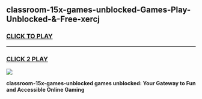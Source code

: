 
## classroom-15x-games-unblocked-Games-Play-Unblocked-&-Free-xercj
<h3>
<a href="https://premium76.site?title=classroom-15x-games-unblocked&ref=24A">CLICK TO PLAY</a></h3>
<hr>

<h3>
<a href="https://premium76.site?title=classroom-15x-games-unblocked&ref=24A">CLICK 2 PLAY</a>
  
</h3>

<a href="https://premium76.site?title=classroom-15x-games-unblocked&ref=24A"><img src="https://clearcache.store/games.png"></a>


**classroom-15x-games-unblocked games unblocked: Your Gateway to Fun and Accessible Online Gaming**

